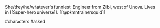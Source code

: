 She/they/he/whatever's funniest. Engineer from Ziibi, west of Unova. Lives in [[Super-hero universe]]. [[@pkmntrainersquid]]

#characters #asked 